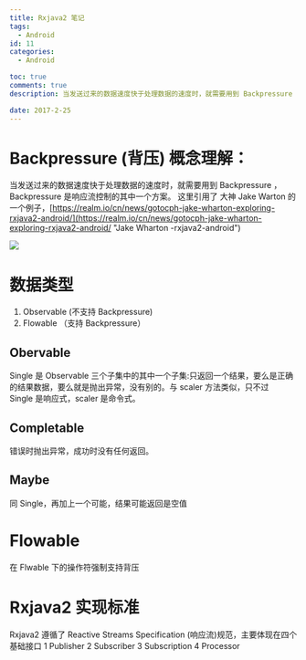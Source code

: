 ```yaml
---
title: Rxjava2 笔记
tags:
  - Android
id: 11
categories:
  - Android

toc: true
comments: true
description: 当发送过来的数据速度快于处理数据的速度时，就需要用到 Backpressure

date: 2017-2-25
---
```


# Backpressure (背压) 概念理解：
当发送过来的数据速度快于处理数据的速度时，就需要用到 Backpressure ，Backpressure 是响应流控制的其中一个方案。
这里引用了 大神 Jake Warton 的一个例子，[https://realm.io/cn/news/gotocph-jake-wharton-exploring-rxjava2-android/](https://realm.io/cn/news/gotocph-jake-wharton-exploring-rxjava2-android/ "Jake Wharton -rxjava2-android")

![](http://7xrysc.com1.z0.glb.clouddn.com/jake%20wharton.png)


<!-- more -->

# 数据类型
1. Observable (不支持 Backpressure)
2. Flowable  （支持 Backpressure）

## Obervable
Single 是 Observable 三个子集中的其中一个子集:只返回一个结果，要么是正确的结果数据，要么就是抛出异常，没有别的。与 scaler 方法类似，只不过　Single 是响应式，scaler 是命令式。

## Completable
错误时抛出异常，成功时没有任何返回。

## Maybe
同 Single，再加上一个可能，结果可能返回是空值

# Flowable 
在 Flwable 下的操作符强制支持背压

# Rxjava2 实现标准
Rxjava2 遵循了 Reactive Streams Specification (响应流)规范，主要体现在四个基础接口
1 Publisher 
2 Subscriber
3 Subscription
4 Processor
